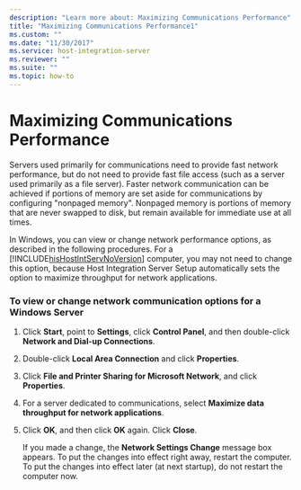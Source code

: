```yaml
---
description: "Learn more about: Maximizing Communications Performance"
title: "Maximizing Communications Performance1"
ms.custom: ""
ms.date: "11/30/2017"
ms.service: host-integration-server
ms.reviewer: ""
ms.suite: ""
ms.topic: how-to
---
```

# Maximizing Communications Performance
Servers used primarily for communications need to provide fast network performance, but do not need to provide fast file access (such as a server used primarily as a file server). Faster network communication can be achieved if portions of memory are set aside for communications by configuring "nonpaged memory". Nonpaged memory is portions of memory that are never swapped to disk, but remain available for immediate use at all times.  
  
 In Windows, you can view or change network performance options, as described in the following procedures. For a [!INCLUDE[hisHostIntServNoVersion](../includes/hishostintservnoversion-md.md)] computer, you may not need to change this option, because Host Integration Server Setup automatically sets the option to maximize throughput for network applications.  
  
### To view or change network communication options for a Windows Server  
  
1. Click **Start**, point to **Settings**, click **Control Panel**, and then double-click **Network and Dial-up Connections**.  
  
2. Double-click **Local Area Connection** and click **Properties**.  
  
3. Click **File and Printer Sharing for Microsoft Network**, and click **Properties**.  
  
4. For a server dedicated to communications, select **Maximize data throughput for network applications**.  
  
5. Click **OK**, and then click **OK** again. Click **Close**.  
  
   If you made a change, the **Network Settings Change** message box appears. To put the changes into effect right away, restart the computer. To put the changes into effect later (at next startup), do not restart the computer now.
